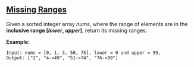 ## [Missing Ranges](https://leetcode.com/problems/missing-ranges/)

Given a sorted integer array _nums_, where the range of elements are in the **inclusive range [*lower*, *upper*]**, return its missing ranges.

**Example:**

```
Input: nums = [0, 1, 3, 50, 75], lower = 0 and upper = 99,
Output: ["2", "4->49", "51->74", "76->99"]
```
